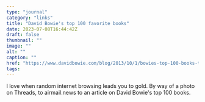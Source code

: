 ```yaml
---
type: "journal"
category: "links"
title: "David Bowie's top 100 favorite books"
date: 2023-07-08T16:44:42Z
draft: false
thumbnail: ""
image: ""
alt: ""
caption: ""
href: "https://www.davidbowie.com/blog/2013/10/1/bowies-top-100-books-the-complete-list"
tags:
---
```


I love when random internet browsing leads you to gold. By way of a photo on Threads, to airmail.news to an article on David Bowie's top 100 books.
